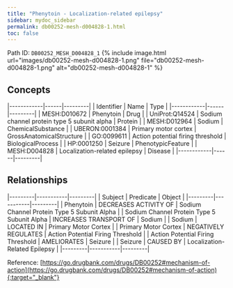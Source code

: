 ```yaml
---
title: "Phenytoin - Localization-related epilepsy"
sidebar: mydoc_sidebar
permalink: db00252-mesh-d004828-1.html
toc: false 
---
```



Path ID: `DB00252_MESH_D004828_1`
{% include image.html url="images/db00252-mesh-d004828-1.png" file="db00252-mesh-d004828-1.png" alt="db00252-mesh-d004828-1" %}

## Concepts

|------------|------|---------|
| Identifier | Name | Type    |
|------------|------|---------|
| MESH:D010672 | Phenytoin | Drug |
| UniProt:Q14524 | Sodium channel protein type 5 subunit alpha | Protein |
| MESH:D012964 | Sodium | ChemicalSubstance |
| UBERON:0001384 | Primary motor cortex | GrossAnatomicalStructure |
| GO:0099611 | Action potential firing threshold | BiologicalProcess |
| HP:0001250 | Seizure | PhenotypicFeature |
| MESH:D004828 | Localization-related epilepsy | Disease |
|------------|------|---------|

## Relationships

|---------|-----------|---------|
| Subject | Predicate | Object  |
|---------|-----------|---------|
| Phenytoin | DECREASES ACTIVITY OF | Sodium Channel Protein Type 5 Subunit Alpha |
| Sodium Channel Protein Type 5 Subunit Alpha | INCREASES TRANSPORT OF | Sodium |
| Sodium | LOCATED IN | Primary Motor Cortex |
| Primary Motor Cortex | NEGATIVELY REGULATES | Action Potential Firing Threshold |
| Action Potential Firing Threshold | AMELIORATES | Seizure |
| Seizure | CAUSED BY | Localization-Related Epilepsy |
|---------|-----------|---------|

Reference: [https://go.drugbank.com/drugs/DB00252#mechanism-of-action](https://go.drugbank.com/drugs/DB00252#mechanism-of-action){:target="_blank"}